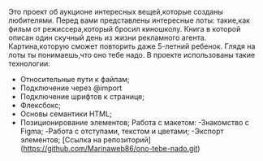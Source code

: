 Это проект об аукционе интересных вещей,которые созданы любителями.
Перед вами представлены интересные лоты: такие,как фильм от режиссера,который бросил киношколу.
Книга в которой описан один скучный день из жизни рекламного агента.
Картина,которую сможет повторить даже 5-летний ребенок.
Глядя на лоты ты понимаешь,что оно тебе надо.
В проекте использованы такие технологии:

 - Относительные пути к файлам;
 - Подключение через @import
 - Подключение шрифтов к странице;
 - Флексбокс;
 - Основы семантики HTML;
 - Позиционирование элементов;
 Работа с макетом:
 -Знакомство с Figma;
 -Работа с отступами, текстом и цветами;
 -Экспорт элементов;
[Cсылка на репозиторий] (https://github.com/Marinaweb86/ono-tebe-nado.git)